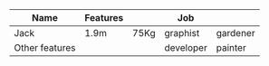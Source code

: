|      Name      | Features |      |    Job    |          |
|----------------|----------|------|-----------|----------|
|      Jack      |   1.9m   | 75Kg | graphist  | gardener |
| Other features |          |      | developer | painter  |